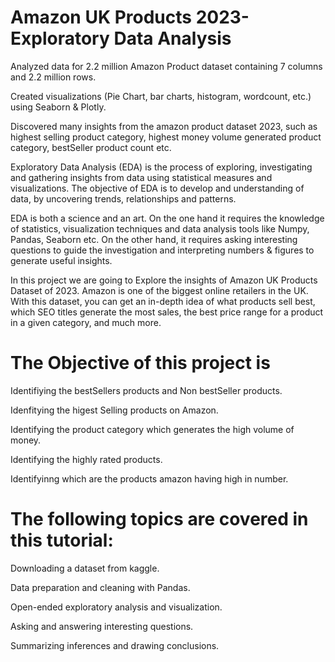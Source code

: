 # Amazon UK Products 2023- Exploratory Data Analysis

Analyzed data for 2.2 million Amazon Product dataset containing 7 columns and 2.2 million rows.

Created visualizations (Pie Chart, bar charts, histogram, wordcount, etc.) using Seaborn & Plotly.

Discovered many insights from the amazon product dataset 2023, such as highest selling product category, highest money volume generated product category, bestSeller product count etc.

Exploratory Data Analysis (EDA) is the process of exploring, investigating and gathering insights from data using statistical measures and visualizations. The objective of EDA is to develop and understanding of data, by uncovering trends, relationships and patterns.

EDA is both a science and an art. On the one hand it requires the knowledge of statistics, visualization techniques and data analysis tools like Numpy, Pandas, Seaborn etc. On the other hand, it requires asking interesting questions to guide the investigation and interpreting numbers & figures to generate useful insights.

In this project we are going to Explore the insights of Amazon UK Products Dataset of 2023. Amazon is one of the biggest online retailers in the UK. With this dataset, you can get an in-depth idea of what products sell best, which SEO titles generate the most sales, the best price range for a product in a given category, and much more.

# The Objective of this project is

Identifiying the bestSellers products and Non bestSeller products.

Idenfitying the higest Selling products on Amazon.

Identifying the product category which generates the high volume of money.

Identifying the highly rated products.

Identifyinng which are the products amazon having high in number.

# The following topics are covered in this tutorial:

Downloading a dataset from kaggle.

Data preparation and cleaning with Pandas.

Open-ended exploratory analysis and visualization.

Asking and answering interesting questions.

Summarizing inferences and drawing conclusions.
